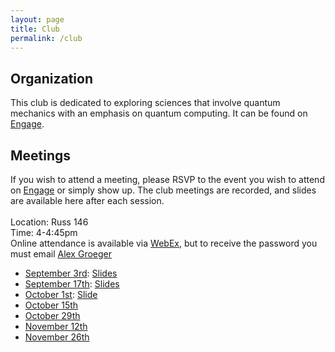 ```yaml
---
layout: page
title: Club
permalink: /club
---
```


## Organization
This club is dedicated to exploring sciences that involve quantum mechanics with an emphasis on quantum computing. It can be found on [Engage](https://wright.campuslabs.com/engage/organization/wsuquantum).

## Meetings
If you wish to attend a meeting, please RSVP to the event you wish to attend on [Engage](https://wright.campuslabs.com/engage/organization/wsuquantum/events) or simply show up. The club meetings are recorded, and slides are available here after each session.<br /><br />
Location: Russ 146 <br />
Time: 4-4:45pm <br />
Online attendance is available via [WebEx](https://wright.webex.com/wright/j.php?MTID=m9fdb22584d57416bb50169f029b4fdf5), but to receive the password you must email [Alex Groeger](groeger.2@wright.edu)<br /> <!---Password is WSUQSF24-->

- [September 3rd](https://wright.campuslabs.com/engage/event/10273676): [Slides](https://raidermailwright-my.sharepoint.com/:p:/g/personal/groeger_2_wright_edu/EQOdpAg7OndNp7uw2EaAn7wBMcaf9ozBT0Xu8fb5CbmAQQ?e=sY3HVq)
- [September 17th](https://wright.campuslabs.com/engage/event/10273677): [Slides](https://raidermailwright-my.sharepoint.com/:p:/g/personal/groeger_2_wright_edu/EYGdED6wQlFArDAAPueNOk0BT9MwHPjumJQH4JDRwPJGOw?e=o90TOf)
- [October 1st](https://wright.campuslabs.com/engage/event/10273678): [Slide](https://raidermailwright-my.sharepoint.com/:p:/g/personal/groeger_2_wright_edu/EQuETrLFrAdCgcHClvJ6aJkBvmlCvKBGnw5KUIJEgfDQHw?e=abz83G)
- [October 15th](https://wright.campuslabs.com/engage/event/10273679)
- [October 29th](https://wright.campuslabs.com/engage/event/10273680)
- [November 12th](https://wright.campuslabs.com/engage/event/10273681)
- [November 26th](https://wright.campuslabs.com/engage/event/10273682)